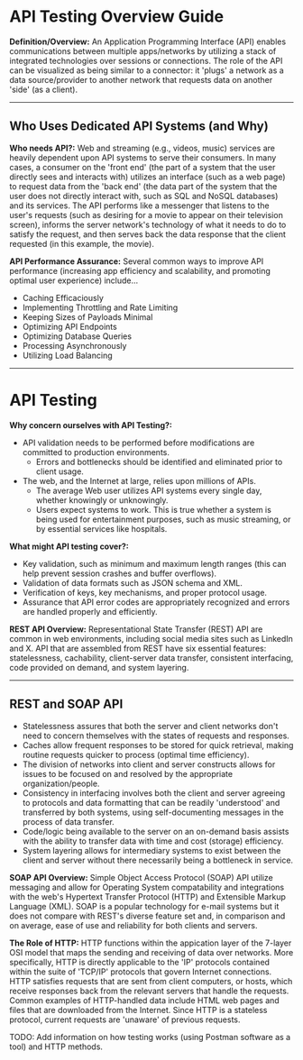 # API Testing Overview Guide

**Definition/Overview:** An Application Programming Interface (API) enables communications between multiple apps/networks by utilizing a stack of integrated technologies over sessions or connections. The role of the API can be visualized as being similar to a connector: it 'plugs' a network as a data source/provider to another network that requests data on another 'side' (as a client).

<hr />

## Who Uses Dedicated API Systems (and Why)
  
**Who needs API?:** Web and streaming (e.g., videos, music) services are heavily dependent upon API systems to serve their consumers. In many cases, a consumer on the 'front end' (the part of a system that the user directly sees and interacts with) utilizes an interface (such as a web page) to request data from the 'back end' (the data part of the system that the user does not directly interact with, such as SQL and NoSQL databases) and its services. The API performs like a messenger that listens to the user's requests (such as desiring for a movie to appear on their television screen), informs the server network's technology of what it needs to do to satisfy the request, and then serves back the data response that the client requested (in this example, the movie).

**API Performance Assurance:** Several common ways to improve API performance (increasing app efficiency and scalability, and promoting optimal user experience) include…

* Caching Efficaciously
* Implementing Throttling and Rate Limiting
* Keeping Sizes of Payloads Minimal
* Optimizing API Endpoints
* Optimizing Database Queries
* Processing Asynchronously
* Utilizing Load Balancing
  
<hr />
  
# API Testing
  
**Why concern ourselves with API Testing?:**
* API validation needs to be performed before modifications are committed to production environments.
  + Errors and bottlenecks should be identified and eliminated prior to client usage.
* The web, and the Internet at large, relies upon millions of APIs.
  + The average Web user utilizes API systems every single day, whether knowingly or unknowingly.
  + Users expect systems to work. This is true whether a system is being used for entertainment purposes, such as music streaming, or by essential services like hospitals.

**What might API testing cover?:**
* Key validation, such as minimum and maximum length ranges (this can help prevent session crashes and buffer overflows).
* Validation of data formats such as JSON schema and XML.
* Verification of keys, key mechanisms, and proper protocol usage.
* Assurance that API error codes are appropriately recognized and errors are handled properly and efficiently.
  
**REST API Overview:** Representational State Transfer (REST) API are common in web environments, including social media sites such as LinkedIn and X. API that are assembled from REST have six essential features: statelessness, cachability, client-server data transfer, consistent interfacing, code provided on demand, and system layering.
  
<hr />
  
## REST and SOAP API
  
* Statelessness assures that both the server and client networks don't need to concern themselves with the states of requests and responses.
* Caches allow frequent responses to be stored for quick retrieval, making routine requests quicker to process (optimal time efficiency).
* The division of networks into client and server constructs allows for issues to be focused on and resolved by the appropriate organization/people.
* Consistency in interfacing involves both the client and server agreeing to protocols and data formatting that can be readily 'understood' and transferred by both systems, using self-documenting messages in the process of data transfer.
* Code/logic being available to the server on an on-demand basis assists with the ability to transfer data with time and cost (storage) efficiency.
* System layering allows for intermediary systems to exist between the client and server without there necessarily being a bottleneck in service.

**SOAP API Overview:** Simple Object Access Protocol (SOAP) API utilize messaging and allow for Operating System compatability and integrations with the web's Hypertext Transfer Protocol (HTTP) and Extensible Markup Language (XML). SOAP is a popular technology for e-mail systems but it does not compare with REST's diverse feature set and, in comparison and on average, ease of use and reliability for both clients and servers.

**The Role of HTTP:** HTTP functions within the appication layer of the 7-layer OSI model that maps the sending and receiving of data over networks. More specifically, HTTP is directly applicable to the 'IP' protocols contained within the suite of 'TCP/IP' protocols that govern Internet connections. HTTP satisfies requests that are sent from client computers, or hosts, which receive responses back from the relevant servers that handle the requests. Common examples of HTTP-handled data include HTML web pages and files that are downloaded from the Internet. Since HTTP is a stateless protocol, current requests are 'unaware' of previous requests.

TODO: Add information on how testing works (using Postman software as a tool) and HTTP methods.
